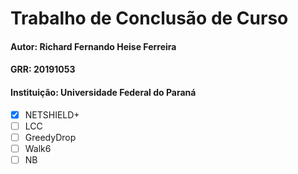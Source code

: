 # Trabalho de Conclusão de Curso
#### Autor: Richard Fernando Heise Ferreira
#### GRR: 20191053
#### Instituição: Universidade Federal do Paraná

- [X] NETSHIELD+
- [ ] LCC
- [ ] GreedyDrop
- [ ] Walk6
- [ ] NB
